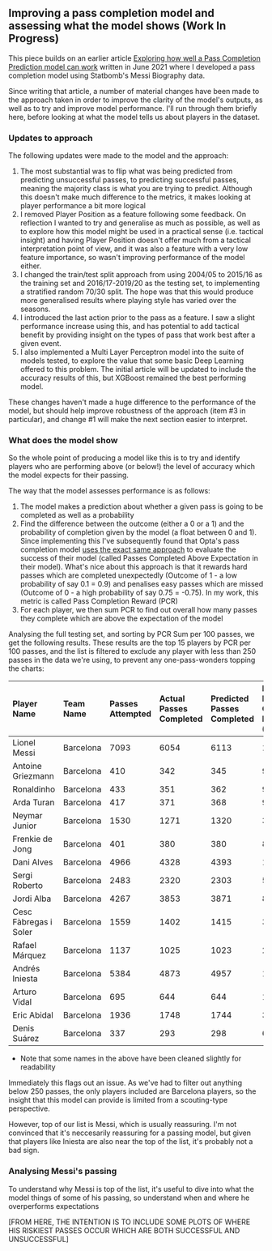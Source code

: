 ## Improving a pass completion model and assessing what the model shows (Work In Progress)

This piece builds on an earlier article [Exploring how well a Pass Completion Prediction model can work](https://cattmooper.github.io/2021-06-30-pass-completion-prediction-model/) written in June 2021 where I developed a pass completion model using Statbomb's Messi Biography data.

Since writing that article, a number of material changes have been made to the approach taken in order to improve the clarity of the model's outputs, as well as to try and improve model performance. I'll run through them briefly here, before looking at what the model tells us about players in the dataset.

### Updates to approach
The following updates were made to the model and the approach:
1. The most substantial was to flip what was being predicted from predicting unsuccessful passes, to predicting successful passes, meaning the majority class is what you are trying to predict. Although this doesn't make much difference to the metrics, it makes looking at player performance a bit more logical
2. I removed Player Position as a feature following some feedback. On reflection I wanted to try and generalise as much as possible, as well as to explore how this model might be used in a practical sense (i.e. tactical insight) and having Player Position doesn't offer much from a tactical interpretation point of view, and it was also a feature with a very low feature importance, so wasn't improving performance of the model either.
3. I changed the train/test split approach from using 2004/05 to 2015/16 as the training set and 2016/17-2019/20 as the testing set, to implementing a stratified random 70/30 split. The hope was that this would produce more generalised results where playing style has varied over the seasons.
4. I introduced the last action prior to the pass as a feature. I saw a slight performance increase using this, and has potential to add tactical benefit by providing insight on the types of pass that work best after a given event.
5. I also implemented a Multi Layer Perceptron model into the suite of models tested, to explore the value that some basic Deep Learning offered to this problem. The initial article will be updated to include the accuracy results of this, but XGBoost remained the best performing model.

These changes haven't made a huge difference to the performance of the model, but should help improve robustness of the approach (item #3 in particular), and change #1 will make the next section easier to interpret.

### What does the model show

So the whole point of producing a model like this is to try and identify players who are performing above (or below!) the level of accuracy which the model expects for their passing.

The way that the model assesses performance is as follows:
1. The model makes a prediction about whether a given pass is going to be completed as well as a probability
2. Find the difference between the outcome (either a 0 or a 1) and the probability of completion given by the model (a float between 0 and 1). Since implementing this I've subsequently found that Opta's pass completion model [uses the exact same approach](https://theanalyst.com/eu/2021/09/expected-pass-completion-explained/) to evaluate the success of their model (called Passes Completed Above Expectation in their model). What's nice about this approach is that it rewards hard passes which are completed unexpectedly (Outcome of 1 - a low probability of say 0.1 = 0.9) and penalises easy passes which are missed (Outcome of 0 - a high probability of say 0.75 = -0.75). In my work, this metric is called Pass Completion Reward (PCR)
3. For each player, we then sum PCR to find out overall how many passes they complete which are above the expectation of the model

Analysing the full testing set, and sorting by PCR Sum per 100 passes, we get the following results. These results are the top 15 players by PCR per 100 passes, and the list is filtered to exclude any player with less than 250 passes in the data we're using, to prevent any one-pass-wonders topping the charts:

| Player Name | Team Name | Passes Attempted | Actual Passes Completed | Predicted Passes Completed | Raw sum of Pass Completion Reward (PCR) | PCR per 100 passes attempted |
| :----- | :----- | :----- | :----- | :------ | :----- | :----- |
| Lionel Messi | Barcelona | 7093 | 6054 |	6113	| 1685.498563 | 	23.762845 |
| Antoine Griezmann |Barcelona | 410 | 342 | 345 |	95.881281 | 23.385678 |
| Ronaldinho | Barcelona | 433 |	 351 | 362 | 98.512247 |	22.751096 |
| Arda Turan | Barcelona | 417 | 371 | 368 | 93.826063 | 22.500255 |
| Neymar Junior | Barcelona |	1530	| 1271 | 1320 | 322.467408 | 21.076301 |
| Frenkie de Jong | Barcelona |	401 | 380 | 380 | 84.305775 | 21.023884 |
| Dani Alves  | Barcelona | 4966 | 4328 | 4393 | 1036.986024 | 20.881716 |
| Sergi Roberto | Barcelona | 2483 | 2320 | 2303 | 516.886395 | 20.817011 |
| Jordi Alba | Barcelona | 4267 | 3853 |3871 | 881.036320 | 20.647676 |
| Cesc Fàbregas i Soler | Barcelona | 1559 | 1402 | 1415 | 321.39970 | 20.615760 |
| Rafael Márquez | Barcelona | 1137 | 1025 | 1023 | 233.158047 | 20.506425 |
| Andrés Iniesta | Barcelona |	5384 | 4873 | 4957 | 1097.203306 | 20.378962 |
| Arturo Vidal | Barcelona | 695	| 644 |644 | 141.626727 | 20.377946 |
| Eric Abidal | Barcelona |	1936 | 1748 | 1744 | 390.942470 | 20.193309 |
| Denis Suárez	| Barcelona | 337 | 293 | 298 |	67.533659 | 20.039661 |


* Note that some names in the above have been cleaned slightly for readability

Immediately this flags out an issue. As we've had to filter out anything below 250 passes, the only players included are Barcelona players, so the insight that this model can provide is limited from a scouting-type perspective.

However, top of our list is Messi, which is usually reassuring. I'm not convinced that it's neccesarily reassuring for a passing model, but given that players like Iniesta are also near the top of the list, it's probably not a bad sign.

### Analysing Messi's passing
To understand why Messi is top of the list, it's useful to dive into what the model things of some of his passing, so understand when and where he overperforms expectations

[FROM HERE, THE INTENTION IS TO INCLUDE SOME PLOTS OF WHERE HIS RISKIEST PASSES OCCUR WHICH ARE BOTH SUCCESSFUL AND UNSUCCESSFUL]
